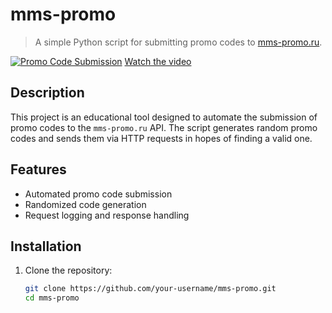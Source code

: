 # mms-promo
> A simple Python script for submitting promo codes to [mms-promo.ru](https://www.mms-promo.ru).

[![Promo Code Submission](https://img.youtube.com/vi/yeKDsRYmtO8/maxresdefault.jpg)](https://youtube.com/shorts/yeKDsRYmtO8?si=9UN2fiz6LwxDod5j)
[Watch the video](https://youtube.com/shorts/yeKDsRYmtO8?si=9UN2fiz6LwxDod5j)

## Description

This project is an educational tool designed to automate the submission of promo codes to the `mms-promo.ru` API. The script generates random promo codes and sends them via HTTP requests in hopes of finding a valid one.

## Features

- Automated promo code submission
- Randomized code generation
- Request logging and response handling

## Installation

1. Clone the repository:

   ```bash
   git clone https://github.com/your-username/mms-promo.git
   cd mms-promo
